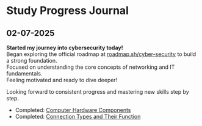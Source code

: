 # Study Progress Journal


## 02-07-2025

**Started my journey into cybersecurity today!**  
Began exploring the official roadmap at [roadmap.sh/cyber-security](https://roadmap.sh/cyber-security) to build a strong foundation.  
Focused on understanding the core concepts of networking and IT fundamentals.  
Feeling motivated and ready to dive deeper!

Looking forward to consistent progress and mastering new skills step by step.

- Completed: [Computer Hardware Components](notes/Computer-Hardware-Components.md)
- Completed: [Connection Types and Their Function](notes/Connection-Types-and-their-function.md)
